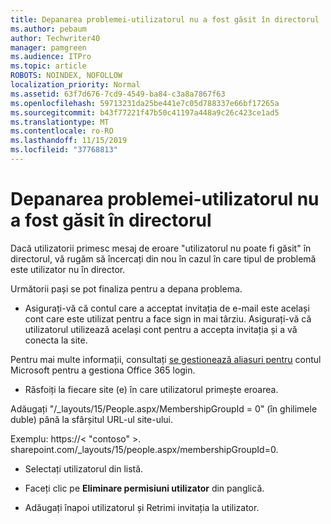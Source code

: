 ```yaml
---
title: Depanarea problemei-utilizatorul nu a fost găsit în directorul
ms.author: pebaum
author: Techwriter40
manager: pamgreen
ms.audience: ITPro
ms.topic: article
ROBOTS: NOINDEX, NOFOLLOW
localization_priority: Normal
ms.assetid: 63f7d676-7cd9-4549-ba84-c3a8a7867f63
ms.openlocfilehash: 59713231da25be441e7c05d788337e66bf17265a
ms.sourcegitcommit: b43f77221f47b50c41197a448a9c26c423ce1ad5
ms.translationtype: MT
ms.contentlocale: ro-RO
ms.lasthandoff: 11/15/2019
ms.locfileid: "37768813"
---
```

# <a name="troubleshoot-issue---user-not-found-in-directory"></a>Depanarea problemei-utilizatorul nu a fost găsit în directorul

Dacă utilizatorii primesc mesaj de eroare "utilizatorul nu poate fi găsit" în directorul, vă rugăm să încercați din nou în cazul în care tipul de problemă este utilizator nu în director.

Următorii pași se pot finaliza pentru a depana problema.

- Asigurați-vă că contul care a acceptat invitația de e-mail este același cont care este utilizat pentru a face sign in mai târziu. Asigurați-vă că utilizatorul utilizează același cont pentru a accepta invitația și a vă conecta la site. 

Pentru mai multe informații, consultați [se gestionează aliasuri pentru</a> contul Microsoft pentru a gestiona Office 365 login](https://support.microsoft.com/help/12407/microsoft-account-how-to-manage-aliases). 

- Răsfoiți la fiecare site (e) în care utilizatorul primește eroarea. 

Adăugați "/_layouts/15/People.aspx/MembershipGroupId = 0" (în ghilimele duble) până la sfârșitul URL-ul site-ului. 

Exemplu: https://< "contoso" >. sharepoint.com/_layouts/15/people.aspx/membershipGroupId=0.

- Selectați utilizatorul din listă.

- Faceți clic pe **Eliminare permisiuni utilizator** din panglică. 
-  Adăugați înapoi utilizatorul și Retrimi invitația la utilizator.

